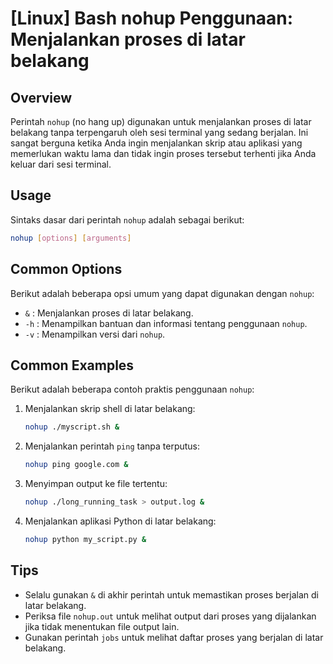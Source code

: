 # [Linux] Bash nohup Penggunaan: Menjalankan proses di latar belakang

## Overview
Perintah `nohup` (no hang up) digunakan untuk menjalankan proses di latar belakang tanpa terpengaruh oleh sesi terminal yang sedang berjalan. Ini sangat berguna ketika Anda ingin menjalankan skrip atau aplikasi yang memerlukan waktu lama dan tidak ingin proses tersebut terhenti jika Anda keluar dari sesi terminal.

## Usage
Sintaks dasar dari perintah `nohup` adalah sebagai berikut:

```bash
nohup [options] [arguments]
```

## Common Options
Berikut adalah beberapa opsi umum yang dapat digunakan dengan `nohup`:

- `&` : Menjalankan proses di latar belakang.
- `-h` : Menampilkan bantuan dan informasi tentang penggunaan `nohup`.
- `-v` : Menampilkan versi dari `nohup`.

## Common Examples
Berikut adalah beberapa contoh praktis penggunaan `nohup`:

1. Menjalankan skrip shell di latar belakang:
   ```bash
   nohup ./myscript.sh &
   ```

2. Menjalankan perintah `ping` tanpa terputus:
   ```bash
   nohup ping google.com &
   ```

3. Menyimpan output ke file tertentu:
   ```bash
   nohup ./long_running_task > output.log &
   ```

4. Menjalankan aplikasi Python di latar belakang:
   ```bash
   nohup python my_script.py &
   ```

## Tips
- Selalu gunakan `&` di akhir perintah untuk memastikan proses berjalan di latar belakang.
- Periksa file `nohup.out` untuk melihat output dari proses yang dijalankan jika tidak menentukan file output lain.
- Gunakan perintah `jobs` untuk melihat daftar proses yang berjalan di latar belakang.